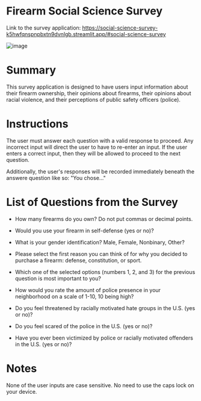 # Firearm Social Science Survey

Link to the survey application: https://social-science-survey-k5hwfqnspnpbxtn9dvnlgb.streamlit.app/#social-science-survey

![image](https://github.com/Tyriek-cloud/Firearm-Social-Science-Survey/assets/62261407/134b1922-072c-4694-bee6-1fe2b31b3aa5)

# Summary
This survey application is designed to have users input information about their firearm ownership, their opinions about firearms, their opinions about racial violence, and their perceptions of public safety officers (police).

# Instructions
The user must answer each question with a valid response to proceed. Any incorrect input will direct the user to have to re-enter an input. If the user enters a correct input, then they will be allowed to proceed to the next question.

Additionally, the user's responses will be recorded immediately beneath the answere question like so: "You chose..."

# List of Questions from the Survey
- How many firearms do you own? Do not put commas or decimal points.

- Would you use your firearm in self-defense (yes or no)?

- What is your gender identification? Male, Female, Nonbinary, Other?

- Please select the first reason you can think of for why you decided to purchase a firearm: defense, constitution, or sport.

- Which one of the selected options (numbers 1, 2, and 3) for the previous question is most important to you?

- How would you rate the amount of police presence in your neighborhood on a scale of 1-10, 10 being high?

- Do you feel threatened by racially motivated hate groups in the U.S. (yes or no)?

- Do you feel scared of the police in the U.S. (yes or no)?

- Have you ever been victimized by police or racially motivated offenders in the U.S. (yes or no)?

# Notes
None of the user inputs are case sensitive. No need to use the caps lock on your device. 
